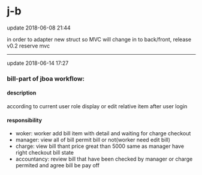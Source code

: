 # j-b

update 2018-06-08 21:44

in order to adapter new struct so MVC will change in to back/front, release v0.2 reserve mvc

----
update 2018-06-14 17:27

### bill-part of jboa workflow:

#### description
according to current user role display or edit relative item after user login

#### responsibility
* woker: worker add bill item with detail and waiting for charge checkout
* manager: view all of bill permit bill or not(worker need edit bill)
* charge: view bill thant price great than 5000 same as manager have right checkout bill state
* accountancy: review bill that have been checked by manager or charge permited and agree bill be pay off
